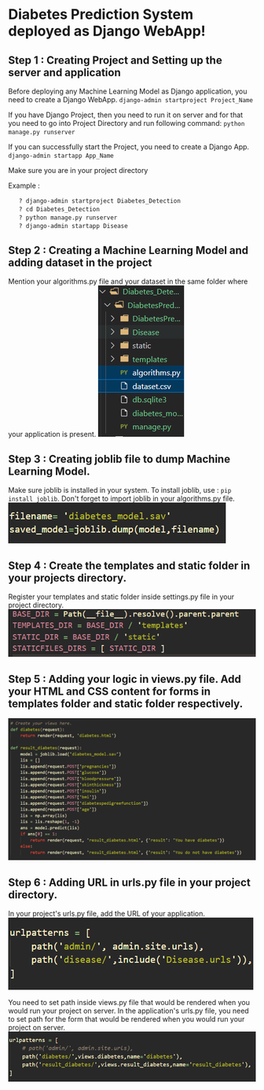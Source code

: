 # Diabetes Prediction System deployed as Django WebApp!

## Step 1 : Creating Project and Setting up the server and application

Before deploying any Machine Learning Model as Django application, you need to create a Django WebApp.
`django-admin startproject Project_Name`

If you have Django Project, then you need to run it on server and for that you need to go into Project Directory and run following command:
`python manage.py runserver`

If you can successfully start the Project, you need to create a Django App.
`django-admin startapp App_Name`

Make sure you are in your project directory

Example :

```sh
   ? django-admin startproject Diabetes_Detection
   ? cd Diabetes_Detection
   ? python manage.py runserver
   ? django-admin startapp Disease

```

## Step 2 : Creating a Machine Learning Model and adding dataset in the project

Mention your algorithms.py file and your dataset in the same folder where your application is present. 
![Alt text](image-2.png)

## Step 3 : Creating joblib file to dump Machine Learning Model.

Make sure joblib is installed in your system.
To install joblib, use : `pip install joblib`.
Don't forget to import joblib in your algorithms.py file.
![Alt text](image-3.png)

## Step 4 : Create the templates and static folder in your projects directory.

Register your templates and static folder inside settings.py file in your project directory.
![Alt text](image-1.png)

## Step 5 : Adding your logic in views.py file. Add your HTML and CSS content for forms in templates folder and static folder respectively.

![Alt text](image-4.png)

## Step 6 : Adding URL in urls.py file in your project directory.

In your project's urls.py file, add the URL of your application.
![Alt text](image-5.png)

You need to set path inside views.py file that would be rendered when you would run your project on server.
In the application's urls.py file, you need to set path for the form that would be rendered when you would run your project on server.
![Alt text](image.png)